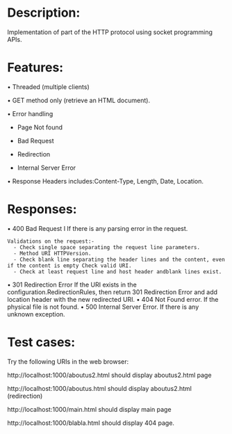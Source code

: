 # Description:
Implementation of part of the HTTP protocol using socket programming APIs.
# Features:
 •	Threaded (multiple clients)
 
 •	GET method only (retrieve an HTML document).
 
 •	Error handling
 
 
   - Page Not found
   
   
   - 	Bad Request
   
   
   - Redirection
   
   
   - Internal Server Error
   
   
 •	Response Headers includes:Content-Type, Length, Date,	Location.
# Responses:
 •	400 Bad Request
    I If there is any parsing error in the request.

    Validations on the request:-
      -	Check single space separating the request line parameters.
      -	Method URI HTTPVersion.
      -	Check blank line separating the header lines and the content, even if the content is empty Check valid URI.
      -	Check at least request line and host header andblank lines exist.
      
 •	301 Redirection Error
    If the URI exists in the configuration.RedirectionRules, then return 301 Redirection Error and add location header with the new redirected URI.
 •	404 Not Found error.
    If the physical file is not found.
•	500 Internal Server Error.
   If there is any unknown exception.
   
# Test cases:
Try the following URIs in the web browser:

http://localhost:1000/aboutus2.html
should display aboutus2.html page

http://localhost:1000/aboutus.html
should display aboutus2.html (redirection)

http://localhost:1000/main.html
should display main page

http://localhost:1000/blabla.html
should display 404 page.






